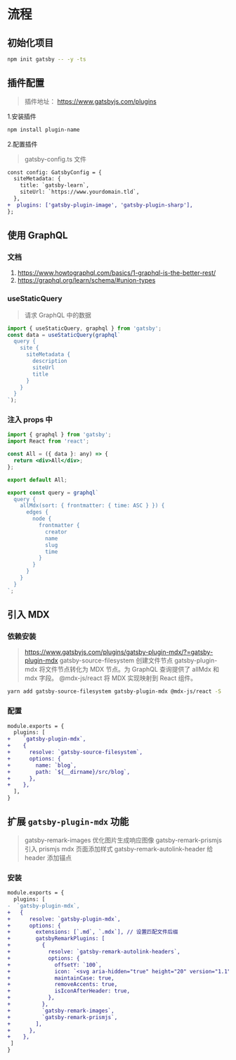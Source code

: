 # 流程

## 初始化项目

```bash
npm init gatsby -- -y -ts
```

## 插件配置

> 插件地址： <https://www.gatsbyjs.com/plugins>

1.安装插件

```bash
npm install plugin-name
```

2.配置插件

> gatsby-config.ts 文件

```diff
const config: GatsbyConfig = {
  siteMetadata: {
    title: `gatsby-learn`,
    siteUrl: `https://www.yourdomain.tld`,
  },
+  plugins: ['gatsby-plugin-image', 'gatsby-plugin-sharp'],
};
```

## 使用 GraphQL

### 文档

1. <https://www.howtographql.com/basics/1-graphql-is-the-better-rest/>
2. <https://graphql.org/learn/schema/#union-types>

### useStaticQuery

> 请求 GraphQL 中的数据

```js
import { useStaticQuery, graphql } from 'gatsby';
const data = useStaticQuery(graphql`
  query {
    site {
      siteMetadata {
        description
        siteUrl
        title
      }
    }
  }
`);
```

### 注入 props 中

```jsx
import { graphql } from 'gatsby';
import React from 'react';

const All = ({ data }: any) => {
  return <div>All</div>;
};

export default All;

export const query = graphql`
  query {
    allMdx(sort: { frontmatter: { time: ASC } }) {
      edges {
        node {
          frontmatter {
            creator
            name
            slug
            time
          }
        }
      }
    }
  }
`;
```

## 引入 MDX

### 依赖安装

> <https://www.gatsbyjs.com/plugins/gatsby-plugin-mdx/?=gatsby-plugin-mdx>
> gatsby-source-filesystem 创建文件节点
> gatsby-plugin-mdx 将文件节点转化为 MDX 节点。为 GraphQL 查询提供了 allMdx 和 mdx 字段。
> @mdx-js/react 将 MDX 实现映射到 React 组件。

```bash
yarn add gatsby-source-filesystem gatsby-plugin-mdx @mdx-js/react -S
```

### 配置

```diff gatsby-config.ts
module.exports = {
  plugins: [
+    `gatsby-plugin-mdx`,
+    {
+      resolve: `gatsby-source-filesystem`,
+      options: {
+        name: `blog`,
+        path: `${__dirname}/src/blog`,
+      },
+    },
  ],
}
```

## 扩展 `gatsby-plugin-mdx` 功能

> gatsby-remark-images 优化图片生成响应图像
> gatsby-remark-prismjs 引入 prismjs mdx 页面添加样式
> gatsby-remark-autolink-header 给 header 添加锚点

### 安装

```diff
module.exports = {
  plugins: [
-  `gatsby-plugin-mdx`,
+   {
+      resolve: `gatsby-plugin-mdx`,
+      options: {
+        extensions: [`.md`, `.mdx`], // 设置匹配文件后缀
+        gatsbyRemarkPlugins: [
+          {
+            resolve: `gatsby-remark-autolink-headers`,
+            options: {
+              offsetY: `100`,
+              icon: `<svg aria-hidden="true" height="20" version="1.1" viewBox="0 0 16 16" width="20"><path fill-rule="evenodd" d="M4 9h1v1H4c-1.5 0-3-1.69-3-3.5S2.55 3 4 3h4c1.45 0 3 1.69 3 3.5 0 1.41-.91 2.72-2 3.25V8.59c.58-.45 1-1.27 1-2.09C10 5.22 8.98 4 8 4H4c-.98 0-2 1.22-2 2.5S3 9 4 9zm9-3h-1v1h1c1 0 2 1.22 2 2.5S13.98 12 13 12H9c-.98 0-2-1.22-2-2.5 0-.83.42-1.64 1-2.09V6.25c-1.09.53-2 1.84-2 3.25C6 11.31 7.55 13 9 13h4c1.45 0 3-1.69 3-3.5S14.5 6 13 6z"></path></svg>`,
+              maintainCase: true,
+              removeAccents: true,
+              isIconAfterHeader: true,
+            },
+          },
+          `gatsby-remark-images`,
+          `gatsby-remark-prismjs`,
+        ],
+      },
+    },
 ]
}
```
